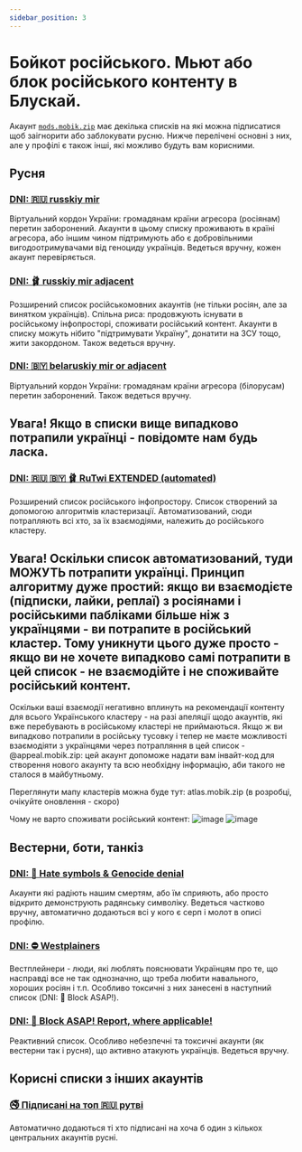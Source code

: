 ```yaml
---
sidebar_position: 3
---
```


# Бойкот російського. Мьют або блок російського контенту в Блускай.

Акаунт [`mods.mobik.zip`](https://bsky.app/profile/did:plc:bmjomljebcsuxolnygfgqtap) має декілька списків на які можна підписатися щоб заігнорити або заблокувати русню.
Нижче перелічені основні з них, але у профілі є також інші, які можливо будуть вам корисними.

## Русня

### [DNI: 🇷🇺 russkiy mir](https://bsky.app/profile/did:plc:bmjomljebcsuxolnygfgqtap/lists/3jwu5blbqgt27)

Віртуальний кордон України: громадянам країни агресора (росіянам) перетин заборонений. Акаунти в цьому списку проживають в країні агресора, або іншим чином підтримують або є добровільними вигодоотримувачами від геноциду українців. Ведеться вручну, кожен акаунт перевіряється.

### [DNI: 🩰 russkiy mir adjacent](https://bsky.app/profile/did:plc:bmjomljebcsuxolnygfgqtap/lists/3jwuddh3vgc2a)

Розширений список російськомовних акаунтів (не тільки росіян, але за винятком українців). Спільна риса: продовжують існувати в російському інфопросторі, споживати російський контент. Акаунти в списку можуть нібито "підтримувати Україну", донатити на ЗСУ тощо, жити закордоном. Також ведеться вручну.

### [DNI: 🇧🇾 belaruskiy mir or adjacent](https://bsky.app/profile/did:plc:bmjomljebcsuxolnygfgqtap/lists/3k2aazxi53l23)

Віртуальний кордон України: громадянам країни агресора (білорусам) перетин заборонений. Також ведеться вручну.

## Увага! Якщо в списки вище випадково потрапили українці - повідомте нам будь ласка.

### [DNI: 🇷🇺 🇧🇾 🩰 RuTwi EXTENDED (automated)](https://bsky.app/profile/did:plc:bmjomljebcsuxolnygfgqtap/lists/3keb6kxesnx2c)

Розширений список російського інфопростору. Список створений за допомогою алгоритмів кластеризації. Автоматизований, сюди потрапляють всі хто, за їх взаємодіями, належить до російського кластеру. 

## Увага! Оскільки список автоматизований, туди МОЖУТЬ потрапити українці. Принцип алгоритму дуже простий: якщо ви взаємодієте (підписки, лайки, реплаї) з росіянами і російськими пабліками більше ніж з українцями - ви потрапите в російський кластер. Тому уникнути цього дуже просто - якщо ви не хочете випадково самі потрапити в цей список - не взаємодійте і не споживайте російський контент. 

Оскільки ваші взаємодії негативно вплинуть на рекомендації контенту для всього Українського кластеру - на разі апеляції щодо акаунтів, які вже перебувають в російському кластері не приймаються. 
Якщо ж ви випадково потрапили в російську тусовку і тепер не маєте можливості взаємодіяти з українцями через потрапляння в цей список - @appeal.mobik.zip: цей акаунт допоможе надати вам інвайт-код для створення нового акаунту та всю необхідну інформацію, аби такого не сталося в майбутньому. 

Переглянути мапу кластерів можна буде тут: atlas.mobik.zip (в розробці, очікуйте оновлення - скоро)

Чому не варто споживати російський контент:
![image](https://github.com/uabluerail/faq/assets/1822434/ba14d014-feef-4993-993c-0c0f08b9b1c5)
![image](https://github.com/uabluerail/faq/assets/1822434/75cdae19-1af8-4196-aaa2-65bfbc6341c6)

## Вестерни, боти, танкіз

### [DNI: 🚫 Hate symbols & Genocide denial](https://bsky.app/profile/did:plc:bmjomljebcsuxolnygfgqtap/lists/3jwu5sggu2c2w)

Акаунти які радіють нашим смертям, або їм сприяють, або просто відкрито демонструють радянську символіку. Ведеться частково вручну, автоматично додаються всі у кого є серп і молот в описі профілю.

### [DNI: ⛔ Westplainers](https://bsky.app/profile/mods.mobik.zip/lists/3jxnbruulet2p)

Вестплейнери - люди, які люблять пояснювати Українцям про те, що насправді все не так однозначно, що треба любити навального, хороших росіян і т.п. Особливо токсичні з них занесені в наступний список (DNI: 🚨 Block ASAP!).

### [DNI: 🚨 Block ASAP! Report, where applicable!](https://bsky.app/profile/did:plc:bmjomljebcsuxolnygfgqtap/lists/3jyh6vcbrfl2z)

Реактивний список. Особливо небезпечні та токсичні акаунти (як вестерни так і русня), що активно атакують українців. Ведеться вручну.

## Корисні списки з інших акаунтів

### [🚭 Підписані на топ 🇷🇺 рутві](https://bsky.app/profile/did:plc:2yqylcqgxier4l5uplp6w6jh/lists/3khiy6n6d6o2y)

Автоматично додаються ті хто підписані на хоча б один з кількох центральних акаунтів русні.
